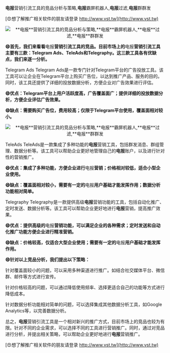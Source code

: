 **电报**营销引流工具的竞品分析与策略,**电报**霸屏机器人,**电报**过滤,**电报**群群发

[😍想了解推广相关软件的朋友请登录 http://www.vst.tw](http://www.vst.tw)

 <center><img src="https://vst.tw/MP4/tuiguang/png/4.png" alt="**电报**营销引流工具的竞品分析与策略,**电报**霸屏机器人,**电报**过滤,**电报**群群发"></center>

**😄首先，我们来看看**电报**营销引流工具的竞品。目前市场上的**电报**营销引流工具主要有三款：Telegram Ads、TeleAds和Telegraphy。这三款工具各有优缺点，我们来逐一分析。**

Telegram Ads Telegram Ads是一款专门针对Telegram平台的广告投放工具。该工具可以让企业在Telegram平台上购买广告位，以达到推广产品、服务的目的。同时，该工具还提供了详细的投放数据分析，方便企业对广告效果进行评估。

**😄优点：Telegram平台上用户活跃度高，广告覆盖面广；提供详细的投放数据分析，方便企业评估广告效果。**

**😄缺点：需要购买广告位，费用较高；仅限于Telegram平台使用，覆盖面相对较小。**

 <center><img src="https://vst.tw/MP4/tuiguang/png/0.png" alt="**电报**营销引流工具的竞品分析与策略,**电报**霸屏机器人,**电报**过滤,**电报**群群发"></center>

TeleAds TeleAds是一款集成了多种功能的**电报**营销工具，包括群发消息、群组管理、数据分析等。该工具可以帮助企业更好地管理自己的**电报**账户，以及进行针对性的营销推广。

**😄优点：集成了多种功能，方便企业进行**电报**营销；价格相对较低，适合小型企业使用。**

**😄缺点：覆盖面相对较小，需要有一定的**电报**用户基础才能发挥作用；数据分析功能相对简单。**

Telegraphy Telegraphy是一款提供高级**电报**营销功能的工具，包括自动化推广、定时发送、数据分析等。该工具可以帮助企业更好地进行**电报**营销，提高推广效果。

**😄优点：提供高级的**电报**营销功能，可以满足企业的各种需求；定时发送和自动化推广功能方便企业进行精准营销。**

**😄缺点：价格较高，仅适合大型企业使用；需要有一定的**电报**用户基础才能发挥作用。**

**😄针对以上竞品分析，我们提出以下策略：**

针对覆盖面较小的问题，可以采用多种渠道进行推广。如结合社交媒体平台、微信群、邮件等方式进行宣传。

针对价格较高的问题，可以通过降低使用频率、选择更适合自己的功能等方式进行降低成本。

针对数据分析功能相对简单的问题，可以选择集成其他数据分析工具，如Google Analytics等，以完善数据分析。

总之，**电报**营销引流工具是一个相对新兴的推广方式，目前市场上的竞品也较为有限。针对不同的企业需求，可以选择不同的工具进行营销推广。同时，通过对竞品进行分析，并提出相关策略，可以帮助企业更好地进行**电报**营销推广。

[😍想了解推广相关软件的朋友请登录 http://www.vst.tw](http://www.vst.tw)



